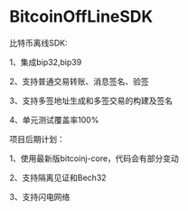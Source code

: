 # BitcoinOffLineSDK
比特币离线SDK:

1、集成bip32,bip39

2、支持普通交易转账、消息签名、验签

3、支持多签地址生成和多签交易的构建及签名

4、单元测试覆盖率100%

项目后期计划：

1、使用最新版bitcoinj-core，代码会有部分变动

2、支持隔离见证和Bech32

3、支持闪电网络


